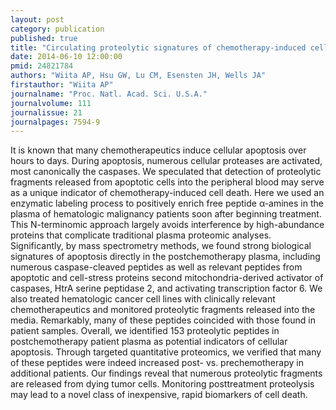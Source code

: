 ```yaml
---
layout: post
category: publication
published: true
title: "Circulating proteolytic signatures of chemotherapy-induced cell death in humans discovered by N-terminal labeling."
date: 2014-06-10 12:00:00
pmid: 24821784
authors: "Wiita AP, Hsu GW, Lu CM, Esensten JH, Wells JA"
firstauthor: "Wiita AP"
journalname: "Proc. Natl. Acad. Sci. U.S.A."
journalvolume: 111
journalissue: 21
journalpages: 7594-9
---
```


It is known that many chemotherapeutics induce cellular apoptosis over hours to days. During apoptosis, numerous cellular proteases are activated, most canonically the caspases. We speculated that detection of proteolytic fragments released from apoptotic cells into the peripheral blood may serve as a unique indicator of chemotherapy-induced cell death. Here we used an enzymatic labeling process to positively enrich free peptide α-amines in the plasma of hematologic malignancy patients soon after beginning treatment. This N-terminomic approach largely avoids interference by high-abundance proteins that complicate traditional plasma proteomic analyses. Significantly, by mass spectrometry methods, we found strong biological signatures of apoptosis directly in the postchemotherapy plasma, including numerous caspase-cleaved peptides as well as relevant peptides from apoptotic and cell-stress proteins second mitochondria-derived activator of caspases, HtrA serine peptidase 2, and activating transcription factor 6. We also treated hematologic cancer cell lines with clinically relevant chemotherapeutics and monitored proteolytic fragments released into the media. Remarkably, many of these peptides coincided with those found in patient samples. Overall, we identified 153 proteolytic peptides in postchemotherapy patient plasma as potential indicators of cellular apoptosis. Through targeted quantitative proteomics, we verified that many of these peptides were indeed increased post- vs. prechemotherapy in additional patients. Our findings reveal that numerous proteolytic fragments are released from dying tumor cells. Monitoring posttreatment proteolysis may lead to a novel class of inexpensive, rapid biomarkers of cell death.


